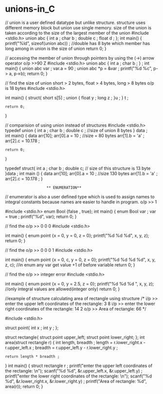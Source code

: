 # unions-in_C



// union is a user defined datatype but unlike structure. structure uses different memory block but union use single memory. size of the union is taken according to the size  of the largest member of the union
#include <stdio.h>
union abc {
    int a ;
    char b ;
    double c ;
    float d ;
};
int main() {
    printf("%ld", sizeof(union abc)) ; //double has 8 byte which member has long among in union is the size of union
    return 0;
}




// accessing the member of union through pointers by using the (->) arrow operator  o/p >>90 Z
#include <stdio.h>
union abc {
    int a ;
    char b ;
} ;
int main() {
     union abc var ;
     var.a = 90 ;
     union abc *p = &var ;
     printf("%d %c", p-> a, p->b);
     return 0;
}






// find the size of union short > 2 bytes, float > 4 bytes, long > 8 bytes  o/p is 18 bytes
#include <stdio.h>

int main() {
    struct{
        short s[5] ;
        union {
            float y ;
            long z ;
        }u ;
    } t ;

    return 0;
}






// comparision of using union instead of structures
#include <stdio.h>
typedef union {
    int a ;
    char b ;
    double c ;  //size of union 8 bytes
} data ;        
int main() {
    data arr[10];
    arr[0].a = 10 ;    //size = 80 bytes
    arr[1].b = 'a' ;
    arr[2].c = 10.178 ;
    

    return 0;
}

typedef struct{
    int a ;
    char b ;
    double c;       // size of this structure is 13 byte
}data ;
int main () 
{
    data arr[10];
    arr[0].a = 10 ;     //size 130 bytes
    arr[1].b = 'a' ;
    arr[2].c = 10.178 ;
}







                    
                       ** ENUMERATION**

                        
// enumerator is also a user defined type which is used to assign names to integral constants because names are easier to handle in program. o/p >> 1

#include <stdio.h>
enum Bool {false , true};
int main() {
    enum Bool var ;
    var = true ;
    printf("%d", var);
    return 0;
}







// find the o/p >> 0 0 0
#include <stdio.h>

int main() {
    enum point {x = 0, y = 0, z = 0};
    printf("%d %d %d", x, y, z);
    return 0;
}





// find the o/p >> 0 0 0 1 
#include <stdio.h>

int main() {
    enum point {x = 0, c, y = 0, z = 0};
    printf("%d %d %d %d", x, y, z, c);      //in enum any var get value +1 of before variable
    return 0;
}





// find the o/p >> integer error
#include <stdio.h>

int main() {
    enum point {x = 0, y = 2.5, z = 0};
    printf("%d %d %d ", x, y, z);      //only integral values are allowed(integer only)
    return 0;
}






//example of structure calculating area of rectangle using structure
/*
i/p >> enter the upper left coordinates of the rectangle: 
3 8
i/p >> enter the lower right coordinates of the rectangle: 
14 2
o/p >> Area of rectangle: 66
*/


#include <stdio.h>

struct point{
    int x ;
    int y ;
};

struct rectangle{
    struct point upper_left;
    struct point lower_right;
}; 
int area(struct rectangle r)
{
    int length, breadth ;
    length = r.lower_right.x - r.upper_left.x ;
    breadth = r.upper_left.y - r.lower_right.y ;
    
    return length * breadth ;
    
}
int main() {
    struct rectangle r ;
    printf("enter the upper left coordinates of the rectangle: \n");
    scanf("%d %d", &r.upper_left.x, &r.upper_left.y) ;
    printf("enter the lower right coordinates of the rectangle: \n");
    scanf("%d %d", &r.lower_right.x, &r.lower_right.y) ;
    printf("Area of rectangle: %d", area(r));
    return 0;
}
